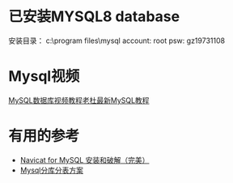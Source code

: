 


# 已安装MYSQL8 database
安装目录： c:\program files\mysql
account: root
psw:     gz19731108


# Mysql视频

 [MySQL数据库视频教程老杜最新MySQL教程](https://www.bilibili.com/video/av57575364/?spm_id_from=333.788.videocard.16)

# 有用的参考

* [Navicat for MySQL 安装和破解（完美）](https://blog.csdn.net/wypersist/article/details/79834490)
* [Mysql分库分表方案](https://www.javazhiyin.com/10518.html)
